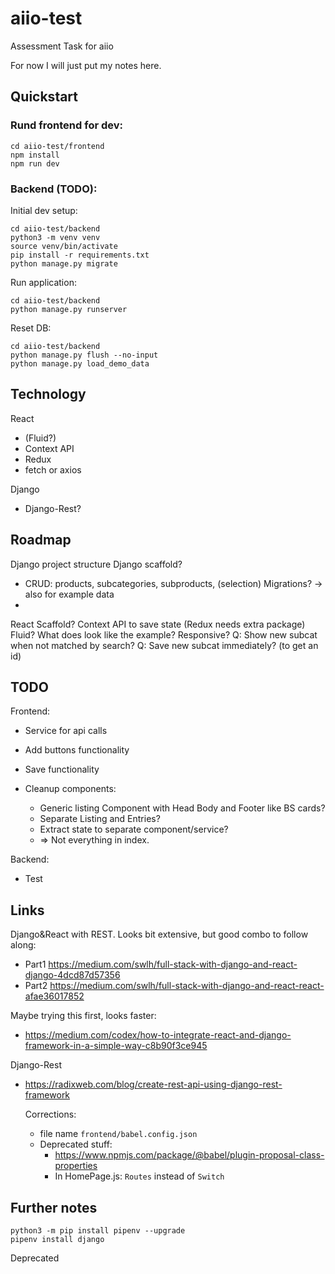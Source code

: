 # aiio-test

Assessment Task for aiio

For now I will just put my notes here.

## Quickstart

### Rund frontend for dev:

    cd aiio-test/frontend
    npm install
    npm run dev

### Backend (TODO):

Initial dev setup:

    cd aiio-test/backend
    python3 -m venv venv
    source venv/bin/activate
    pip install -r requirements.txt
    python manage.py migrate

Run application:

    cd aiio-test/backend
    python manage.py runserver

Reset DB:

    cd aiio-test/backend
    python manage.py flush --no-input
    python manage.py load_demo_data

## Technology

React

- (Fluid?)
- Context API
- Redux
- fetch or axios

Django

- Django-Rest?

## Roadmap

Django project structure
Django scaffold?

- CRUD: products, subcategories, subproducts, (selection)
  Migrations? -> also for example data
-

React
Scaffold?
Context API to save state (Redux needs extra package)
Fluid? What does look like the example?
Responsive?
Q: Show new subcat when not matched by search?
Q: Save new subcat immediately? (to get an id)

## TODO

Frontend:

- Service for api calls
- Add buttons functionality
- Save functionality
- Cleanup components:

  - Generic listing Component with Head Body and Footer like BS cards?
  - Separate Listing and Entries?
  - Extract state to separate component/service?
  - => Not everything in index.

Backend:

- Test

## Links

Django&React with REST. Looks bit extensive, but good combo to follow along:

- Part1 https://medium.com/swlh/full-stack-with-django-and-react-django-4dcd87d57356
- Part2 https://medium.com/swlh/full-stack-with-django-and-react-react-afae36017852

Maybe trying this first, looks faster:

- https://medium.com/codex/how-to-integrate-react-and-django-framework-in-a-simple-way-c8b90f3ce945

Django-Rest

- https://radixweb.com/blog/create-rest-api-using-django-rest-framework

  Corrections:

  - file name `frontend/babel.config.json`
  - Deprecated stuff:
    - https://www.npmjs.com/package/@babel/plugin-proposal-class-properties
    - In HomePage.js: `Routes` instead of `Switch`

## Further notes

    python3 -m pip install pipenv --upgrade
    pipenv install django

Deprecated
